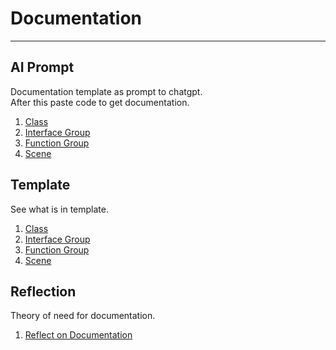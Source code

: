 # Documentation

---

## AI Prompt

Documentation template as prompt to chatgpt.  
After this paste code to get documentation.

1. [Class](./Prompt/Class.md)
2. [Interface Group](./Prompt/Interface_Group.md)
3. [Function Group](./Prompt/Function_Group.md)
4. [Scene](./Prompt/Scene.md)

## Template

See what is in template.

1. [Class](./Template/Class.md)
2. [Interface Group](./Template/Interface_Group.md)
3. [Function Group](./Template/Function_Group.md)
4. [Scene](./Template/Scene.md)

## Reflection

Theory of need for documentation.

1. [Reflect on Documentation](./Reflect_On_Documentation.md)
